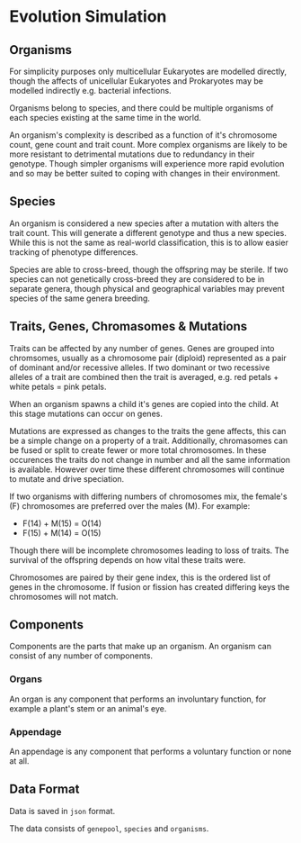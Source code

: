 Evolution Simulation
====================

Organisms
---------
For simplicity purposes only multicellular Eukaryotes are modelled directly, though the affects of unicellular
Eukaryotes and Prokaryotes may be modelled indirectly e.g. bacterial infections.

Organisms belong to species, and there could be multiple organisms of each species existing at the same time in the
world.

An organism's complexity is described as a function of it's chromosome count, gene count and trait count. More complex
organisms are likely to be more resistant to detrimental mutations due to redundancy in their genotype. Though simpler
organisms will experience more rapid evolution and so may be better suited to coping with changes in their environment.


Species
-------
An organism is considered a new species after a mutation with alters the trait count. This will generate a different
genotype and thus a new species. While this is not the same as real-world classification, this is to allow
easier tracking of phenotype differences.

Species are able to cross-breed, though the offspring may be sterile. If two species can not genetically cross-breed they
are considered to be in separate genera, though physical and geographical variables may prevent species of the same
genera breeding.


Traits, Genes, Chromasomes & Mutations
--------------------------------------
Traits can be affected by any number of genes. Genes are grouped into chromsomes, usually as a chromosome pair (diploid)
represented as a pair of dominant and/or recessive alleles. If two dominant or two recessive alleles of a trait are
combined then the trait is averaged, e.g. red petals + white petals = pink petals.

When an organism spawns a child it's genes are copied into the child. At this stage mutations can occur on genes.

Mutations are expressed as changes to the traits the gene affects, this can be a simple change on a property of a trait.
Additionally, chromasomes can be fused or split to create fewer or more total chromosomes. In these occurences the traits
do not change in number and all the same information is available. However over time these different chromosomes will
continue to mutate and drive speciation.

If two organisms with differing numbers of chromosomes mix, the female's (F) chromosomes are preferred over the males (M).
For example:

- F(14) + M(15) = O(14)
- F(15) + M(14) = O(15)

Though there will be incomplete chromosomes leading to loss of traits. The survival of the offspring depends on how
vital these traits were.

Chromosomes are paired by their gene index, this is the ordered list of genes in the chromosome. If fusion or fission
has created differing keys the chromosomes will not match.


Components
----------
Components are the parts that make up an organism. An organism can consist of any number of components.

### Organs
An organ is any component that performs an involuntary function, for example a plant's stem or an animal's eye.

### Appendage
An appendage is any component that performs a voluntary function or none at all.


Data Format
-----------
Data is saved in `json` format.

The data consists of `genepool`, `species` and `organisms`.